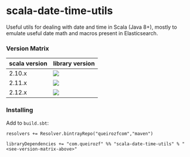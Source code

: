 # scala-date-time-utils
Useful utils for dealing with date and time in Scala (Java 8+), mostly to emulate useful date math and macros present in Elasticsearch.

### Version Matrix

|scala version  | library version  | 
|---|---|
| 2.10.x  | [ ![](https://api.bintray.com/packages/queirozfcom/maven/scala-date-time-utils/images/download.svg) ](https://bintray.com/queirozfcom/maven/scala-date-time-utils/_latestVersion)|
| 2.11.x  |[ ![](https://api.bintray.com/packages/queirozfcom/maven/scala-date-time-utils/images/download.svg) ](https://bintray.com/queirozfcom/maven/scala-date-time-utils/_latestVersion)   |
| 2.12.x  | [ ![](https://api.bintray.com/packages/queirozfcom/maven/scala-date-time-utils/images/download.svg) ](https://bintray.com/queirozfcom/maven/scala-date-time-utils/_latestVersion) |


### Installing

Add to `build.sbt`:

```
resolvers += Resolver.bintrayRepo("queirozfcom","maven")

libraryDependencies += "com.queirozf" %% "scala-date-time-utils" % "<see-version-matrix-above>"
```
